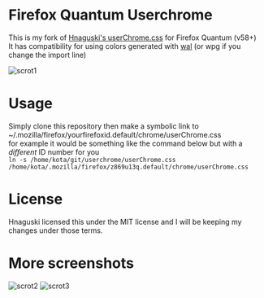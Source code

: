 # Firefox Quantum Userchrome
This is my fork of [Hnaguski's userChrome.css](https://github.com/Hnaguski/userChrome.css) for Firefox Quantum (v58+)  
It has compatibility for using colors generated with [wal](https://github.com/dylanaraps/pywal) (or wpg if you change the import line)

![scrot1](https://ptpb.pw/oISt.png)

# Usage
Simply clone this repository then make a symbolic link to ~/.mozilla/firefox/yourfirefoxid.default/chrome/userChrome.css  
for example it would be something like the command below but with a *different* ID number for you  
`ln -s /home/kota/git/userchrome/userChrome.css /home/kota/.mozilla/firefox/z869u13q.default/chrome/userChrome.css`

# License
Hnaguski licensed this under the MIT license and I will be keeping my changes under those terms.

# More screenshots

![scrot2](https://ptpb.pw/jY3j.png)
![scrot3](https://ptpb.pw/j7BT.png)
